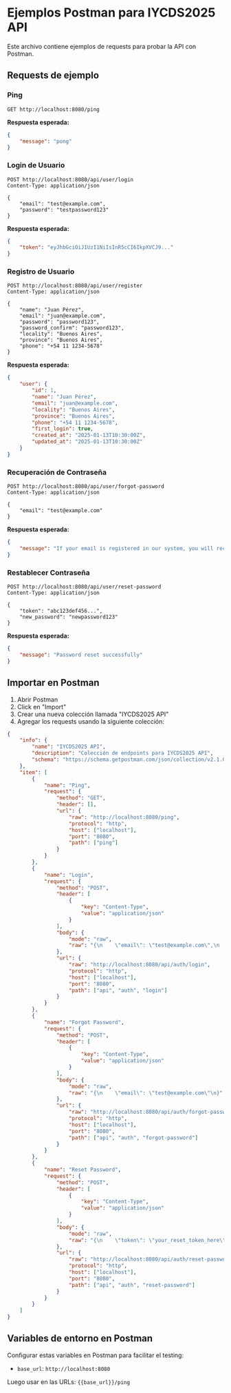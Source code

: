 # Ejemplos Postman para IYCDS2025 API

Este archivo contiene ejemplos de requests para probar la API con Postman.

## Requests de ejemplo

### Ping
```
GET http://localhost:8080/ping
```

**Respuesta esperada:**
```json
{
    "message": "pong"
}
```

### Login de Usuario
```
POST http://localhost:8080/api/user/login
Content-Type: application/json

{
    "email": "test@example.com",
    "password": "testpassword123"
}
```

**Respuesta esperada:**
```json
{
    "token": "eyJhbGciOiJIUzI1NiIsInR5cCI6IkpXVCJ9..."
}
```

### Registro de Usuario
```
POST http://localhost:8080/api/user/register
Content-Type: application/json

{
    "name": "Juan Pérez",
    "email": "juan@example.com",
    "password": "password123",
    "password_confirm": "password123",
    "locality": "Buenos Aires",
    "province": "Buenos Aires",
    "phone": "+54 11 1234-5678"
}
```

**Respuesta esperada:**
```json
{
    "user": {
        "id": 1,
        "name": "Juan Pérez",
        "email": "juan@example.com",
        "locality": "Buenos Aires",
        "province": "Buenos Aires",
        "phone": "+54 11 1234-5678",
        "first_login": true,
        "created_at": "2025-01-13T10:30:00Z",
        "updated_at": "2025-01-13T10:30:00Z"
    }
}
```

### Recuperación de Contraseña
```
POST http://localhost:8080/api/user/forgot-password
Content-Type: application/json

{
    "email": "test@example.com"
}
```

**Respuesta esperada:**
```json
{
    "message": "If your email is registered in our system, you will receive instructions to reset your password"
}
```

### Restablecer Contraseña
```
POST http://localhost:8080/api/user/reset-password
Content-Type: application/json

{
    "token": "abc123def456...",
    "new_password": "newpassword123"
}
```

**Respuesta esperada:**
```json
{
    "message": "Password reset successfully"
}
```

## Importar en Postman

1. Abrir Postman
2. Click en "Import"
3. Crear una nueva colección llamada "IYCDS2025 API"
4. Agregar los requests usando la siguiente colección:

```json
{
    "info": {
        "name": "IYCDS2025 API",
        "description": "Colección de endpoints para IYCDS2025 API",
        "schema": "https://schema.getpostman.com/json/collection/v2.1.0/collection.json"
    },
    "item": [
        {
            "name": "Ping",
            "request": {
                "method": "GET",
                "header": [],
                "url": {
                    "raw": "http://localhost:8080/ping",
                    "protocol": "http",
                    "host": ["localhost"],
                    "port": "8080",
                    "path": ["ping"]
                }
            }
        },
        {
            "name": "Login",
            "request": {
                "method": "POST",
                "header": [
                    {
                        "key": "Content-Type",
                        "value": "application/json"
                    }
                ],
                "body": {
                    "mode": "raw",
                    "raw": "{\n    \"email\": \"test@example.com\",\n    \"password\": \"testpassword123\"\n}"
                },
                "url": {
                    "raw": "http://localhost:8080/api/auth/login",
                    "protocol": "http",
                    "host": ["localhost"],
                    "port": "8080",
                    "path": ["api", "auth", "login"]
                }
            }
        },
        {
            "name": "Forgot Password",
            "request": {
                "method": "POST",
                "header": [
                    {
                        "key": "Content-Type",
                        "value": "application/json"
                    }
                ],
                "body": {
                    "mode": "raw",
                    "raw": "{\n    \"email\": \"test@example.com\"\n}"
                },
                "url": {
                    "raw": "http://localhost:8080/api/auth/forgot-password",
                    "protocol": "http",
                    "host": ["localhost"],
                    "port": "8080",
                    "path": ["api", "auth", "forgot-password"]
                }
            }
        },
        {
            "name": "Reset Password",
            "request": {
                "method": "POST",
                "header": [
                    {
                        "key": "Content-Type",
                        "value": "application/json"
                    }
                ],
                "body": {
                    "mode": "raw",
                    "raw": "{\n    \"token\": \"your_reset_token_here\",\n    \"new_password\": \"newpassword123\"\n}"
                },
                "url": {
                    "raw": "http://localhost:8080/api/auth/reset-password",
                    "protocol": "http",
                    "host": ["localhost"],
                    "port": "8080",
                    "path": ["api", "auth", "reset-password"]
                }
            }
        }
    ]
}
```

## Variables de entorno en Postman

Configurar estas variables en Postman para facilitar el testing:

- `base_url`: `http://localhost:8080`

Luego usar en las URLs: `{{base_url}}/ping`

